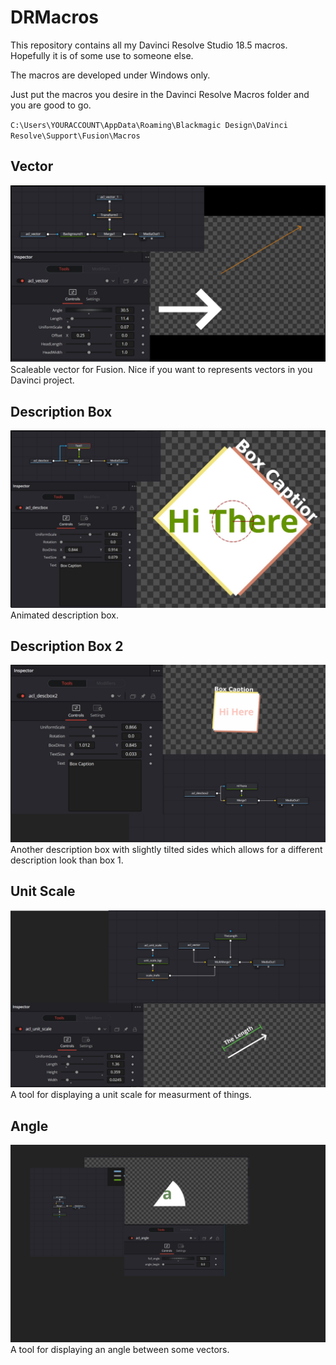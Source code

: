 # DRMacros
This repository contains all my Davinci Resolve Studio 18.5 macros. Hopefully it is of some use to someone else.

The macros are developed under Windows only. 

Just put the macros you desire in the Davinci Resolve Macros folder and you are good to go.

`C:\Users\YOURACCOUNT\AppData\Roaming\Blackmagic Design\DaVinci Resolve\Support\Fusion\Macros`


## Vector
![acl_vector example image](https://github.com/aconstlink/DRMacros/blob/main/images/acl_vector.jpg)
Scaleable vector for Fusion. Nice if you want to represents vectors in you Davinci project.

## Description Box
![acl_descbox example image](https://github.com/aconstlink/DRMacros/blob/main/images/acl_descbox.jpg)
Animated description box.

## Description Box 2
![acl_descbox2 example image](https://github.com/aconstlink/DRMacros/blob/main/images/acl_descbox2.jpg)
Another description box with slightly tilted sides which allows for a different description look than box 1.

## Unit Scale
![acl_unit_scale example image](https://github.com/aconstlink/DRMacros/blob/main/images/acl_unit_scale.jpg)
A tool for displaying a unit scale for measurment of things.

## Angle
![acl_angle example image](https://github.com/aconstlink/DRMacros/blob/main/images/acl_angle.jpg)
A tool for displaying an angle between some vectors.